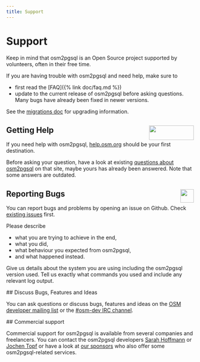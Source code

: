 ```yaml
---
title: Support
---
```


# Support

<div class="note" markdown="1">
Keep in mind that osm2pgsql is an Open Source project supported by volunteers,
often in their free time.

If you are having trouble with osm2pgsql and need help, make sure to

* first read the [FAQ]({% link doc/faq.md %})
* update to the current release of osm2pgsql before asking questions. Many bugs
  have already been fixed in newer versions.

See the [migrations
doc](https://github.com/openstreetmap/osm2pgsql/blob/master/docs/migrations.md)
for upgrading information.
</div>

<section markdown="1">
<a href="https://help.openstreetmap.org/"><img src="{% link img/osm-help.png %}" width="120" height="39" alt="" style="float: right;"/></a>

## Getting Help

If you need help with osm2pgsql,
[help.osm.org](https://help.openstreetmap.org/) should be your first
destination.

Before asking your question, have a look at existing [questions about
osm2pgsql](https://help.openstreetmap.org/tags/osm2pgsql/) on that site, maybe
yours has already been answered. Note that some answers are outdated.
</section>

<section markdown="1">
<a href="https://github.com/openstreetmap/osm2pgsql/issues"><img src="{% link img/github-large.png %}" width="36" height="36" alt="" style="float: right;"/></a>

## Reporting Bugs

You can report bugs and problems by opening an issue on Github. Check [existing
issues](https://github.com/openstreetmap/osm2pgsql/issues) first.

Please describe
* what you are trying to achieve in the end,
* what you did,
* what behaviour you expected from osm2pgsql,
* and what happened instead.

Give us details about the system you are using including the osm2pgsql version
used. Tell us exactly what commands you used and include any relevant log
output.
</section>

<section markdown="1">
## Discuss Bugs, Features and Ideas

You can ask questions or discuss bugs, features and ideas on the
[OSM developer mailing list](https://lists.openstreetmap.org/listinfo/dev)
or the [#osm-dev IRC channel](https://wiki.openstreetmap.org/wiki/IRC).
</section>

<section markdown="1">
## Commercial support

Commercial support for osm2pgsql is available from several companies and
freelancers. You can contact the osm2pgsql developers <a
href="https://github.com/lonvia">Sarah Hoffmann</a> or <a
href="https://www.jochentopf.com/">Jochen Topf</a> or have a look at <a
href="{% link sponsors/index.md %}">our sponsors</a> who also offer some osm2pgsql-related
services.

</section>

